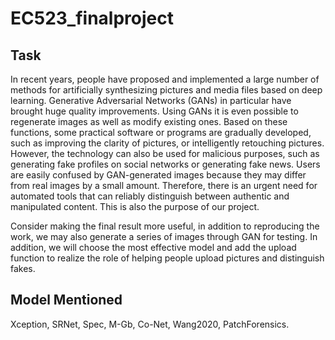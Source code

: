 # EC523_finalproject
 
## Task
In recent years, people have proposed and implemented a large number of methods for artificially synthesizing pictures and media files based on deep learning. Generative Adversarial Networks (GANs) in particular have brought huge quality improvements. Using GANs it is even possible to regenerate images as well as modify existing ones. Based on these functions, some practical software or programs are gradually developed, such as improving the clarity of pictures, or intelligently retouching pictures. However, the technology can also be used for malicious purposes, such as generating fake profiles on social networks or generating fake news. Users are easily confused by GAN-generated images because they may differ from real images by a small amount. Therefore, there is an urgent need for automated tools that can reliably distinguish between authentic and manipulated content. This is also the purpose of our project. 


Consider making the final result more useful, in addition to reproducing the work, we may also generate a series of images through GAN for testing. In addition, we will choose the most effective model and add the upload function to realize the role of helping people upload pictures and distinguish fakes.

## Model Mentioned
Xception, SRNet, Spec, M-Gb, Co-Net, Wang2020, PatchForensics.
